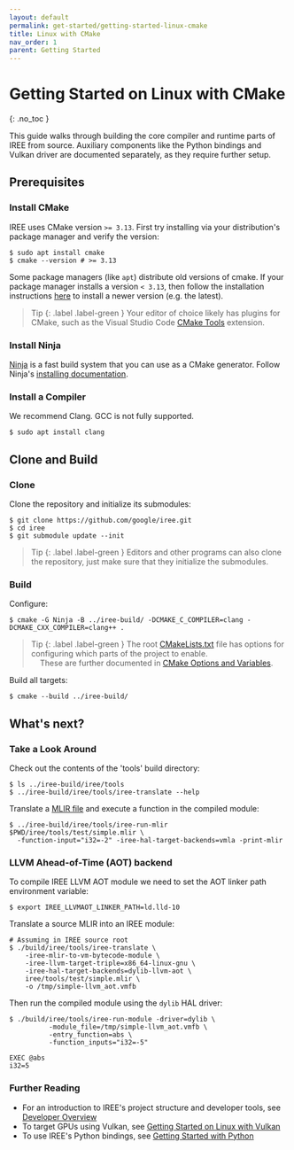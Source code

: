 ```yaml
---
layout: default
permalink: get-started/getting-started-linux-cmake
title: Linux with CMake
nav_order: 1
parent: Getting Started
---
```


# Getting Started on Linux with CMake
{: .no_toc }

<!--
Notes to those updating this guide:

    * This document should be __simple__ and cover essential items only.
      Notes for optional components should go in separate files.

    * This document parallels getting_started_windows_cmake.md and
      getting_started_macos_bazel.md
      Please keep them in sync.
-->

This guide walks through building the core compiler and runtime parts of IREE
from source. Auxiliary components like the Python bindings and Vulkan driver are
documented separately, as they require further setup.

## Prerequisites

### Install CMake

IREE uses CMake version `>= 3.13`. First try installing via your distribution's
package manager and verify the version:

```shell
$ sudo apt install cmake
$ cmake --version # >= 3.13
```

Some package managers (like `apt`) distribute old versions of cmake. If your
package manager installs a version `< 3.13`, then follow the installation
instructions [here](https://cmake.org/install/) to install a newer version (e.g.
the latest).

> Tip
> {: .label .label-green }
> Your editor of choice likely has plugins for CMake,
> such as the Visual Studio Code
> [CMake Tools](https://github.com/microsoft/vscode-cmake-tools) extension.

### Install Ninja

[Ninja](https://ninja-build.org/) is a fast build system that you can use as a
CMake generator. Follow Ninja's
[installing documentation](https://github.com/ninja-build/ninja/wiki/Pre-built-Ninja-packages).

### Install a Compiler

We recommend Clang. GCC is not fully supported.

```shell
$ sudo apt install clang
```

## Clone and Build

### Clone

Clone the repository and initialize its submodules:

```shell
$ git clone https://github.com/google/iree.git
$ cd iree
$ git submodule update --init
```

> Tip
> {: .label .label-green }
> Editors and other programs can also clone the
> repository, just make sure that they initialize the submodules.

### Build

Configure:

```shell
$ cmake -G Ninja -B ../iree-build/ -DCMAKE_C_COMPILER=clang -DCMAKE_CXX_COMPILER=clang++ .
```

> Tip
> {: .label .label-green }
> The root
> [CMakeLists.txt](https://github.com/google/iree/blob/main/CMakeLists.txt)
> file has options for configuring which parts of the project to enable.<br>
> &nbsp;&nbsp;&nbsp;&nbsp;These are further documented in [CMake Options and Variables](cmake_options_and_variables.md).

Build all targets:

```shell
$ cmake --build ../iree-build/
```

## What's next?

### Take a Look Around

Check out the contents of the 'tools' build directory:

```shell
$ ls ../iree-build/iree/tools
$ ../iree-build/iree/tools/iree-translate --help
```

Translate a
[MLIR file](https://github.com/google/iree/blob/main/iree/tools/test/simple.mlir)
and execute a function in the compiled module:

```shell
$ ../iree-build/iree/tools/iree-run-mlir $PWD/iree/tools/test/simple.mlir \
  -function-input="i32=-2" -iree-hal-target-backends=vmla -print-mlir
```

### LLVM Ahead-of-Time (AOT) backend

To compile IREE LLVM AOT module we need to set the AOT linker path environment
variable:

```shell
$ export IREE_LLVMAOT_LINKER_PATH=ld.lld-10
```

Translate a source MLIR into an IREE module:

```shell
# Assuming in IREE source root
$ ./build/iree/tools/iree-translate \
    -iree-mlir-to-vm-bytecode-module \
    -iree-llvm-target-triple=x86_64-linux-gnu \
    -iree-hal-target-backends=dylib-llvm-aot \
    iree/tools/test/simple.mlir \
    -o /tmp/simple-llvm_aot.vmfb
```

Then run the compiled module using the `dylib` HAL driver:

```shell
$ ./build/iree/tools/iree-run-module -driver=dylib \
          -module_file=/tmp/simple-llvm_aot.vmfb \
          -entry_function=abs \
          -function_inputs="i32=-5"

EXEC @abs
i32=5
```


### Further Reading

*   For an introduction to IREE's project structure and developer tools, see
    [Developer Overview](../developing_iree/developer_overview.md)
*   To target GPUs using Vulkan, see
    [Getting Started on Linux with Vulkan](getting_started_linux_vulkan.md)
*   To use IREE's Python bindings, see
    [Getting Started with Python](getting_started_python.md)
